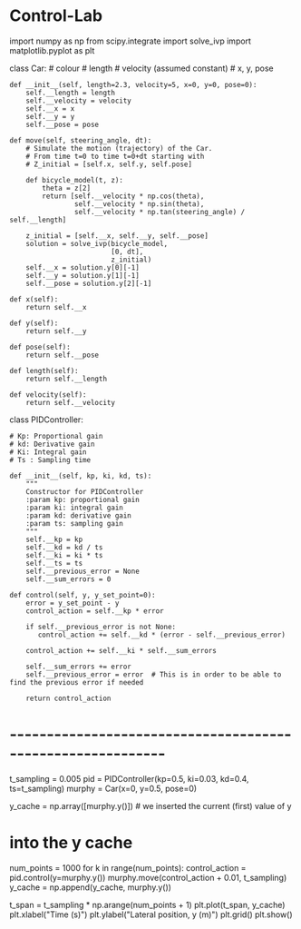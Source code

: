 # Control-Lab
import numpy as np
from scipy.integrate import solve_ivp
import matplotlib.pyplot as plt


class Car:
    # colour
    # length
    # velocity (assumed constant)
    # x, y, pose

    def __init__(self, length=2.3, velocity=5, x=0, y=0, pose=0):
        self.__length = length
        self.__velocity = velocity
        self.__x = x
        self.__y = y
        self.__pose = pose

    def move(self, steering_angle, dt):
        # Simulate the motion (trajectory) of the Car.
        # From time t=0 to time t=0+dt starting with
        # Z_initial = [self.x, self.y, self.pose]

        def bicycle_model(t, z):
            theta = z[2]
            return [self.__velocity * np.cos(theta),
                    self.__velocity * np.sin(theta),
                    self.__velocity * np.tan(steering_angle) / self.__length]

        z_initial = [self.__x, self.__y, self.__pose]
        solution = solve_ivp(bicycle_model,
                             [0, dt],
                             z_initial)
        self.__x = solution.y[0][-1]
        self.__y = solution.y[1][-1]
        self.__pose = solution.y[2][-1]

    def x(self):
        return self.__x

    def y(self):
        return self.__y

    def pose(self):
        return self.__pose

    def length(self):
        return self.__length

    def velocity(self):
        return self.__velocity


class PIDController:

    # Kp: Proportional gain
    # kd: Derivative gain
    # Ki: Integral gain
    # Ts : Sampling time

    def __init__(self, kp, ki, kd, ts):
        """
        Constructor for PIDController
        :param kp: proportional gain
        :param ki: integral gain
        :param kd: derivative gain
        :param ts: sampling gain
        """
        self.__kp = kp
        self.__kd = kd / ts
        self.__ki = ki * ts
        self.__ts = ts
        self.__previous_error = None
        self.__sum_errors = 0

    def control(self, y, y_set_point=0):
        error = y_set_point - y
        control_action = self.__kp * error

        if self.__previous_error is not None:
           control_action += self.__kd * (error - self.__previous_error)

        control_action += self.__ki * self.__sum_errors

        self.__sum_errors += error
        self.__previous_error = error  # This is in order to be able to find the previous error if needed

        return control_action

# -----------------------------------------------------------


t_sampling = 0.005
pid = PIDController(kp=0.5, ki=0.03, kd=0.4, ts=t_sampling)
murphy = Car(x=0, y=0.5, pose=0)

y_cache = np.array([murphy.y()])  # we inserted the current (first) value of y
# into the y cache

num_points = 1000
for k in range(num_points):
    control_action = pid.control(y=murphy.y())
    murphy.move(control_action + 0.01, t_sampling)
    y_cache = np.append(y_cache, murphy.y())

t_span = t_sampling * np.arange(num_points + 1)
plt.plot(t_span, y_cache)
plt.xlabel("Time (s)")
plt.ylabel("Lateral position, y (m)")
plt.grid()
plt.show()
